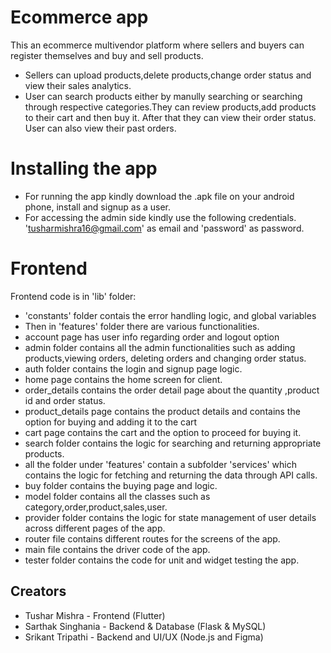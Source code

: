 # Ecommerce app
This an ecommerce multivendor platform where sellers and buyers can register themselves and buy and sell products.
- Sellers can upload products,delete products,change order status and view their sales analytics.
- User can search products either by manully searching or searching through respective categories.They can review products,add products to their cart and then buy it. After that they can view their order status. User can also view their past orders.

# Installing the app
- For running the app kindly download the .apk file on your android phone, install and signup as a user.
- For accessing the admin side kindly use the following credentials.
'tusharmishra16@gmail.com' as email and 'password' as password.

# Frontend
Frontend code is in 'lib' folder:
- 'constants' folder contais the error handling logic, and global variables
- Then in 'features' folder there are various functionalities.
- account page has user info regarding order and logout option
- admin folder contains all the admin functionalities such as adding products,viewing orders, deleting orders and changing order status.
- auth folder contains the login and signup page logic.
- home page contains the home screen for client.
- order_details contains the order detail page about the quantity ,product id and order status.
- product_details page contains the product details and contains the option for buying and adding it to the cart
- cart page contains the cart and the option to proceed for buying it.
- search folder contains the logic for searching and returning appropriate products.
- all the folder under 'features' contain a subfolder 'services' which contains the logic for fetching and returning the data through API calls.
- buy folder contains the buying page and logic.
- model folder contains all the classes such as category,order,product,sales,user.
- provider folder contains the logic for state management of user details across different pages of the app.
- router file contains different routes for the screens of the app.
- main file contains the driver code of the app.
- tester folder contains the code for unit and widget testing the app.


## Creators
- Tushar Mishra     - Frontend           (Flutter)
- Sarthak Singhania - Backend & Database (Flask & MySQL)
- Srikant Tripathi  - Backend and UI/UX  (Node.js and Figma)
